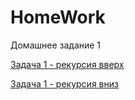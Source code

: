 # HomeWork
Домашнее задание 1

[Задача 1  - рекурсия вверх](https://github.com/YarRebrov/HomeWork/blob/master/number_one.py)

[Задача 1  - рекурсия вниз](https://github.com/YarRebrov/HomeWork/blob/master/number_one_2.py)
